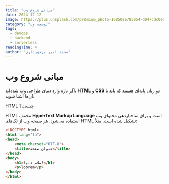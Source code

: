 ```yaml
---
title: "مبانی شروع وب"
date: 2024-12-12
image: https://plus.unsplash.com/premium_photo-1685086785054-d047cdc0e525?q=80&w=1932&auto=format&fit=crop&ixlib=rb-4.1.0&ixid=M3wxMjA3fDB8MHxwaG90by1wYWdlfHx8fGVufDB8fHx8fA%3D%3D
category: "توسعه وب"
tags:
  - devops
  - backend
  - serverless
readingTime: 4
author: "محمد امیر برخورداری"
---
```


# مبانی شروع وب

اگر تازه وارد دنیای طراحی وب شده‌اید، **HTML** و **CSS** دو زبان پایه‌ای هستند که باید با آن‌ها آشنا شوید.

HTML چیست؟

HTML مخفف **HyperText Markup Language** است و برای ساختاردهی محتوای وب استفاده می‌شود. هر صفحه وب از تگ‌های HTML تشکیل شده است. مثلاً:

```html
<!DOCTYPE html>
<html lang="fa">
<head>
    <meta charset="UTF-8">
    <title>عنوان صفحه</title>
</head>
<body>
    <h1>سلام دنیا!</h1>
    <p>loorem</p>
</body>
</html> 
```
